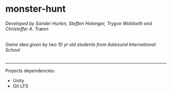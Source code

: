 # monster-hunt

###### Developed by Sander Hurlen, Steffen Holanger, Trygve Woldseth and Christoffer A. Træen
###### Game idea given by two 10 yr old students from Aalesund International School

- - -

Projects dependencies:
- Unity 
- Git LFS
